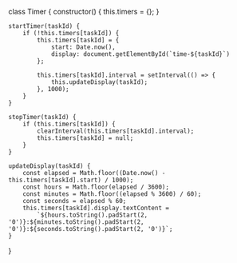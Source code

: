 class Timer {
    constructor() {
        this.timers = {};
    }

    startTimer(taskId) {
        if (!this.timers[taskId]) {
            this.timers[taskId] = {
                start: Date.now(),
                display: document.getElementById(`time-${taskId}`)
            };
            
            this.timers[taskId].interval = setInterval(() => {
                this.updateDisplay(taskId);
            }, 1000);
        }
    }

    stopTimer(taskId) {
        if (this.timers[taskId]) {
            clearInterval(this.timers[taskId].interval);
            this.timers[taskId] = null;
        }
    }

    updateDisplay(taskId) {
        const elapsed = Math.floor((Date.now() - this.timers[taskId].start) / 1000);
        const hours = Math.floor(elapsed / 3600);
        const minutes = Math.floor((elapsed % 3600) / 60);
        const seconds = elapsed % 60;
        this.timers[taskId].display.textContent = 
            `${hours.toString().padStart(2, '0')}:${minutes.toString().padStart(2, '0')}:${seconds.toString().padStart(2, '0')}`;
    }
}